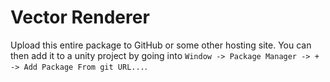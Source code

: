 # Vector Renderer
Upload this entire package to GitHub or some other hosting site. You can then add it to a unity project by going into `Window -> Package Manager -> + -> Add Package From git URL...`.

